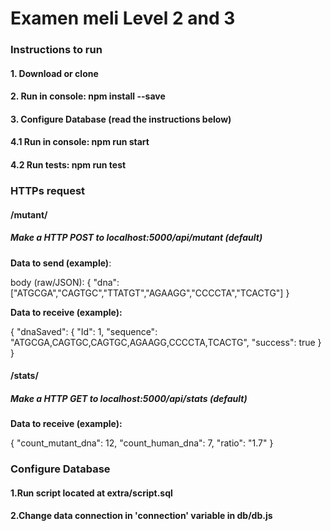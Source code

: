 # Examen meli Level 2 and 3

### Instructions to run
#### 1. Download or clone
#### 2. Run in console: npm install --save
#### 3. Configure Database (read the instructions below)
#### 4.1 Run in console: npm run start
#### 4.2 Run tests: npm run test


### HTTPs request

#### /mutant/
##### Make a HTTP POST to localhost:5000/api/mutant (default)
**Data to send (example)**:

body (raw/JSON):
{
    "dna":["ATGCGA","CAGTGC","TTATGT","AGAAGG","CCCCTA","TCACTG"]
}

**Data to receive (example):**

{
    "dnaSaved": {
        "Id": 1,
        "sequence": "ATGCGA,CAGTGC,CAGTGC,AGAAGG,CCCCTA,TCACTG",
        "success": true
    }
}


#### /stats/
##### Make a HTTP GET to localhost:5000/api/stats (default)
**Data to receive (example):**

{
    "count_mutant_dna": 12,
    "count_human_dna": 7,
    "ratio": "1.7"
}


### Configure Database
#### 1.Run script located at extra/script.sql
#### 2.Change data connection in 'connection' variable in db/db.js
